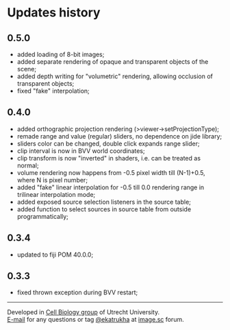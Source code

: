 # Updates history

## 0.5.0

- added loading of 8-bit images;
- added separate rendering of opaque and transparent objects of the scene;
- added depth writing for "volumetric" rendering, allowing occlusion of transparent objects;
- fixed "fake" interpolation;

## 0.4.0

- added orthographic projection rendering (>viewer->setProjectionType);
- remade range and value (regular) sliders, no dependence on jide library;
- sliders color can be changed, double click expands range slider;
- clip interval is now in BVV world coordinates;
- clip transform is now "inverted" in shaders, i.e. can be treated as normal;
- volume rendering now happens from -0.5 pixel width till (N-1)+0.5, where N is pixel number;
- added "fake" linear interpolation for -0.5 till 0.0 rendering range in trilinear interpolation mode;
- added exposed source selection listeners in the source table;
- added function to select sources in source table from outside programmatically;

## 0.3.4

- updated to fiji POM 40.0.0;

## 0.3.3

- fixed thrown exception during BVV restart;

----------
Developed in <a href='http://cellbiology.science.uu.nl/'>Cell Biology group</a> of Utrecht University.  
<a href="mailto:katpyxa@gmail.com">E-mail</a> for any questions or tag <a href="https://forum.image.sc/u/ekatrukha/summary">@ekatrukha</a> at <a href="https://forum.image.sc/">image.sc</a> forum.

